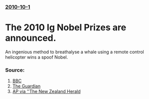 ### [2010-10-1](/news/2010/10/1/index.md)

# The 2010 Ig Nobel Prizes are announced. 

An ingenious method to breathalyse a whale using a remote control helicopter wins a spoof Nobel.


### Source:

1. [BBC](http://www.bbc.co.uk/news/science-environment-11447095)
2. [The Guardian](http://www.guardian.co.uk/science/2010/oct/01/ig-nobel-awards-mould-bats)
3. [AP via ''The New Zealand Herald](http://www.nzherald.co.nz/the-changing-world/news/article.cfm?c_id=1502962&objectid=10677433&ref=rss)
